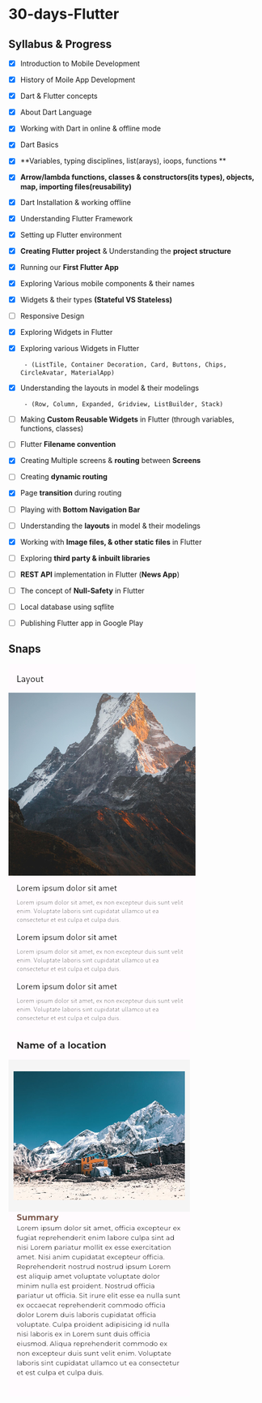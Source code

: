# 30-days-Flutter
## Syllabus & Progress

 - [x] Introduction to Mobile Development
 - [x] History of Moile App Development
 - [x] Dart & Flutter concepts

 - [x] About Dart Language
 - [x] Working with Dart in online & offline mode
 - [x] Dart Basics
 - [x] **Variables, typing disciplines, list(arays), ioops, functions **
 - [x] **Arrow/lambda functions, classes & constructors(its types), objects, map, importing files(reusability)**
 - [x] Dart Installation & working offline
 - [x] Understanding Flutter Framework
 - [x] Setting up Flutter environment
 - [x] **Creating Flutter project** & Understanding the **project structure**
 - [x] Running our **First Flutter App**

 - [x] Exploring Various mobile components & their names

 - [x] Widgets & their types **(Stateful VS Stateless)**

 - [ ] Responsive Design

 - [x] Exploring Widgets in Flutter

 - [x] Exploring various Widgets in Flutter

		- (ListTile, Container Decoration, Card, Buttons, Chips, CircleAvatar, MaterialApp)

 - [x] Understanding the layouts in model & their modelings

		- (Row, Column, Expanded, Gridview, ListBuilder, Stack)

 - [ ] Making **Custom Reusable Widgets** in Flutter (through variables,
       functions, classes)

 - [ ] Flutter **Filename convention**
 - [x] Creating Multiple screens & **routing** between **Screens**
 - [ ] Creating **dynamic routing**
 - [x] Page **transition** during routing
 - [ ] Playing with **Bottom Navigation Bar**
 - [ ] Understanding the **layouts** in model & their modelings
 - [x] Working with **Image files, & other static files** in Flutter
 - [ ] Exploring **third party & inbuilt libraries**
 - [ ] **REST API** implementation in Flutter (**News App**)
 - [ ] The concept of **Null-Safety** in Flutter
 - [ ] Local database using sqflite
 - [ ] Publishing Flutter app in Google Play

## Snaps
![Preview](previews/practice_layout.png)
![Preview](previews/basic_layout.png)
